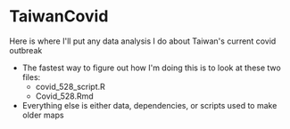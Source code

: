 # TaiwanCovid
Here is where I'll put any data analysis I do about Taiwan's current covid outbreak
- The fastest way to figure out how I'm doing this is to look at these two files:
  - covid_528_script.R 
  - Covid_528.Rmd 
- Everything else is either data, dependencies, or scripts used to make older maps
